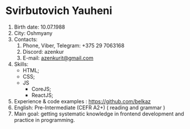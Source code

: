 # Svirbutovich Yauheni

1. Birth date: 10.07.1988
1. City: Oshmyany
1. Contacts: 
    1. Phone, Viber, Telegram: +375 29 7063168
    1. Discord: azenkur
    1. E-mail: azenkurit@gmail.com
1. Skills: 
    * HTML;
    * CSS;
    * JS
        * CoreJS;
        * ReactJS;
1. Experience & code examples : https://github.com/belkaz
1. English: Pre-Intermediate (CEFR A2+) ( reading and grammar )
1. Main goal: getting systematic knowledge in frontend development and practice in programming.